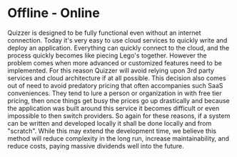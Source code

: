 # Offline - Online
Quizzer is designed to be fully functional even without an internet connection. Today it's very easy to use cloud services to quickly write and deploy an application. Everything can quickly connect to the cloud, and the process quickly becomes like piecing Lego's together. However the problem comes when more advanced or customized features need to be implemented. For this reason Quizzer will avoid relying upon 3rd party services and cloud architecture if at all possible. This decision also comes out of need to avoid predatory pricing that often accompanies such SaaS conveniences. They tend to lure a person or organization in with free tier pricing, then once things get busy the prices go up drastically and because the application was built around this service it becomes difficult or even impossible to then switch providers. So again for these reasons, if a system can be written and developed locally it shall be done locally and from "scratch". While this may extend the development time, we believe this method will reduce complexity in the long run, increase maintainability, and reduce costs, paying massive dividends well into the future.